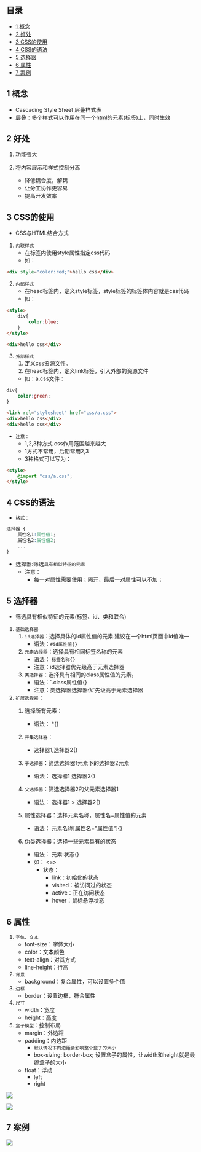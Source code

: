 ## 目录

- [1 概念](#1%20%E6%A6%82%E5%BF%B5)
- [2 好处](#2%20%E5%A5%BD%E5%A4%84)
- [3 CSS的使用](#3%20CSS%E7%9A%84%E4%BD%BF%E7%94%A8)
- [4 CSS的语法](#4%20CSS%E7%9A%84%E8%AF%AD%E6%B3%95)
- [5 选择器](#5%20%E9%80%89%E6%8B%A9%E5%99%A8)
- [6 属性](#6%20%E5%B1%9E%E6%80%A7)
- [7 案例](#7%20%E6%A1%88%E4%BE%8B)

## 1 概念

- Cascading Style Sheet 层叠样式表
- 层叠：多个样式可以作用在同一个html的元素(标签)上，同时生效

## 2 好处

1. 功能强大

2. 将内容展示和样式控制分离
	- 降低耦合度，解耦
	- 让分工协作更容易
	- 提高开发效率

## 3 CSS的使用

- CSS与HTML结合方式

1. `内联样式`
	 * 在标签内使用style属性指定css代码
	 * 如：
```html
<div style="color:red;">hello css</div>
```

2. `内部样式`
	* 在head标签内，定义style标签，style标签的标签体内容就是css代码
	* 如：
```html
<style>
	div{
		color:blue;
	}
</style>

<div>hello css</div>
```

3. `外部样式`
	1. 定义css资源文件。
	2. 在head标签内，定义link标签，引入外部的资源文件
	* 如：a.css文件：
```css
div{
	color:green;
}
```
```html
<link rel="stylesheet" href="css/a.css">
<div>hello css</div>
<div>hello css</div>
```

* `注意：`
	* 1,2,3种方式 css作用范围越来越大
	* 1方式不常用，后期常用2,3
	* 3种格式可以写为：
```html
<style>
	@import "css/a.css";
</style>
```

## 4 CSS的语法

- `格式：`
```css
选择器 {
	属性名1:属性值1;
	属性名2:属性值2;
	...
}
```

* 选择器:筛选`具有相似特征的元素`
	* 注意：
		* 每一对属性需要使用；隔开，最后一对属性可以不加；

## 5 选择器

- 筛选具有相似特征的元素(标签、id、类和联合)

1. `基础选择器`
	1. `id选择器`：选择具体的id属性值的元素.建议在一个html页面中id值唯一
		* 语法：`#id属性值{}`
	2. `元素选择器`：选择具有相同标签名称的元素
		* 语法： `标签名称{}`
		* 注意：id选择器优先级高于元素选择器
	3. `类选择器`：选择具有相同的class属性值的元素。
		* 语法：`.class属性值{}
		* 注意：类选择器选择器优`先级高于元素选择器
2. `扩展选择器`：
	1. 选择所有元素：
		* 语法： \*{}
	2. `并集选择器`：
		* 选择器1,选择器2{}
	
	3. `子选择器`：筛选选择器1元素下的选择器2元素
		* 语法：  选择器1 选择器2{}
	4. `父选择器`：筛选选择器2的父元素选择器1
		* 语法：  选择器1 > 选择器2{}

	5. 属性选择器：选择元素名称，属性名=属性值的元素
		* 语法：  元素名称[属性名="属性值"]{}

	6. 伪类选择器：选择一些元素具有的状态
		* 语法： 元素:状态{}
		* 如： \<a>
			* 状态：
				* link：初始化的状态
				* visited：被访问过的状态
				* active：正在访问状态
				* hover：鼠标悬浮状态

## 6 属性

1. `字体、文本`
	* font-size：字体大小
	* color：文本颜色
	* text-align：对其方式
	* line-height：行高 
2. `背景`
	* background：复合属性，可以设置多个值
3. `边框`
	* border：设置边框，符合属性
4. `尺寸`
	* width：宽度
	* height：高度
5. `盒子模型`：控制布局
	* margin：外边距
	* padding：内边距
		* `默认情况下内边距会影响整个盒子的大小`
		* box-sizing: border-box;  设置盒子的属性，让width和height就是最终盒子的大小
	* float：浮动
		* left
		* right

![](https://image-for.oss-cn-guangzhou.aliyuncs.com/for-obsidian/Java_Study/2_%E5%AD%A6%E4%B9%A0%E7%AC%94%E8%AE%B0/1_Java%E8%AF%AD%E8%A8%80%E6%A0%B8%E5%BF%83/1_Java%E5%9F%BA%E7%A1%80/1_Java%E5%A4%8D%E4%B9%A0%E7%AC%94%E8%AE%B0/image-20230922074046920.png)



![](https://image-for.oss-cn-guangzhou.aliyuncs.com/for-obsidian/Java_Study/2_%E5%AD%A6%E4%B9%A0%E7%AC%94%E8%AE%B0/1_Java%E8%AF%AD%E8%A8%80%E6%A0%B8%E5%BF%83/1_Java%E5%9F%BA%E7%A1%80/1_Java%E5%A4%8D%E4%B9%A0%E7%AC%94%E8%AE%B0/image-20230922074059923.png)



## 7 案例


![](https://image-for.oss-cn-guangzhou.aliyuncs.com/for-obsidian/Java_Study/2_%E5%AD%A6%E4%B9%A0%E7%AC%94%E8%AE%B0/1_Java%E8%AF%AD%E8%A8%80%E6%A0%B8%E5%BF%83/1_Java%E5%9F%BA%E7%A1%80/1_Java%E5%A4%8D%E4%B9%A0%E7%AC%94%E8%AE%B0/image-20230922074113400.png)



